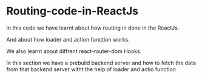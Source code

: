 # Routing-code-in-ReactJs
In this code we have learnt about how routing in done in the ReactJs.

And about how loader and action function works.

We also learnt about diffrent react-router-dom Hooks.

In this section we have a prebuild backend server and how to fetch the data from that backend server witht the help of loader and actio function

